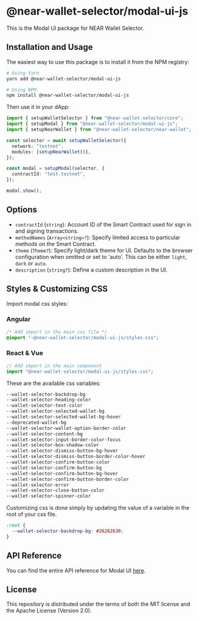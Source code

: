 # @near-wallet-selector/modal-ui-js

This is the Modal UI package for NEAR Wallet Selector.

## Installation and Usage

The easiest way to use this package is to install it from the NPM registry:

```bash
# Using Yarn
yarn add @near-wallet-selector/modal-ui-js

# Using NPM.
npm install @near-wallet-selector/modal-ui-js
```

Then use it in your dApp:

```ts
import { setupWalletSelector } from "@near-wallet-selector/core";
import { setupModal } from "@near-wallet-selector/modal-ui-js";
import { setupNearWallet } from "@near-wallet-selector/near-wallet";

const selector = await setupWalletSelector({
  network: "testnet",
  modules: [setupNearWallet()],
});

const modal = setupModal(selector, {
  contractId: "test.testnet",
});

modal.show();
```

## Options

- `contractId` (`string`): Account ID of the Smart Contract used for sign in and signing transactions.
- `methodNames` (`Array<string>?`): Specify limited access to particular methods on the Smart Contract.
- `theme` (`Theme?`): Specify light/dark theme for UI. Defaults to the browser configuration when omitted or set to 'auto'. This can be either `light`, `dark` or `auto`.
- `description` (`string?`): Define a custom description in the UI.

## Styles & Customizing CSS

Import modal css styles:

### Angular

```css
/* Add import in the main css file */
@import "~@near-wallet-selector/modal-ui-js/styles.css";
```

### React & Vue

```ts
// Add import in the main component
import "@near-wallet-selector/modal-ui-js/styles.css";
```

These are the available css variables:

```css
--wallet-selector-backdrop-bg
--wallet-selector-heading-color
--wallet-selector-text-color
--wallet-selector-selected-wallet-bg
--wallet-selector-selected-wallet-bg-hover
--deprecated-wallet-bg
--wallet-selector-wallet-option-border-color
--wallet-selector-content-bg
--wallet-selector-input-border-color-focus
--wallet-selector-box-shadow-color
--wallet-selector-dismiss-button-bg-hover
--wallet-selector-dismiss-button-border-color-hover
--wallet-selector-confirm-button-color
--wallet-selector-confirm-button-bg
--wallet-selector-confirm-button-bg-hover
--wallet-selector-confirm-button-border-color
--wallet-selector-error
--wallet-selector-close-button-color
--wallet-selector-spinner-color
```

Customizing css is done simply by updating the value of a variable in the root of your css file.

```css
:root {
  --wallet-selector-backdrop-bg: #26262630;
}
```

## API Reference

You can find the entire API reference for Modal UI [here](./docs/api/modal.md).

## License

This repository is distributed under the terms of both the MIT license and the Apache License (Version 2.0).
